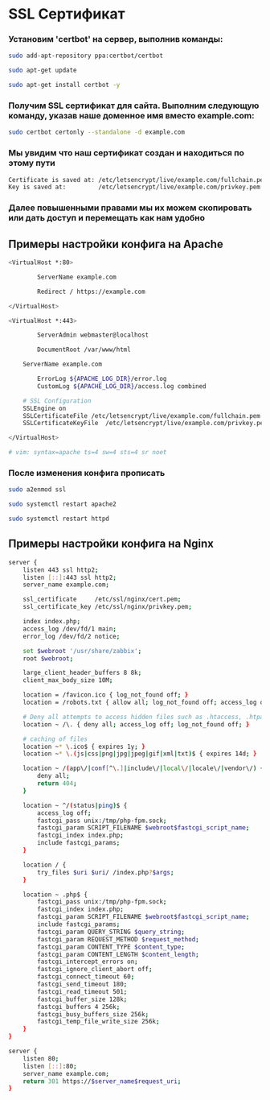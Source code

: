 # SSL Сертификат
### Установим 'certbot' на сервер, выполнив команды:
```bash
sudo add-apt-repository ppa:certbot/certbot
```
```bash
sudo apt-get update
```
```bash
sudo apt-get install certbot -y
```
### Получим SSL сертификат для сайта. Выполним следующую команду, указав наше доменное имя вместо example.com:
```bash
sudo certbot certonly --standalone -d example.com
```
### Мы увидим что наш сертификат создан и находиться по этому пути
```bash
Certificate is saved at: /etc/letsencrypt/live/example.com/fullchain.pem
Key is saved at:         /etc/letsencrypt/live/example.com/privkey.pem
```
### Далее повышенными правами мы их можем скопировать или дать доступ и перемещать как нам удобно

## Примеры настройки конфига на Apache
```bash
<VirtualHost *:80>

        ServerName example.com

        Redirect / https://example.com

</VirtualHost>

<VirtualHost *:443>

        ServerAdmin webmaster@localhost

        DocumentRoot /var/www/html

    ServerName example.com

        ErrorLog ${APACHE_LOG_DIR}/error.log
        CustomLog ${APACHE_LOG_DIR}/access.log combined

    # SSL Configuration
    SSLEngine on
    SSLCertificateFile /etc/letsencrypt/live/example.com/fullchain.pem
    SSLCertificateKeyFile  /etc/letsencrypt/live/example.com/privkey.pem

</VirtualHost>

# vim: syntax=apache ts=4 sw=4 sts=4 sr noet
```
### После изменения конфига прописать
```bash
sudo a2enmod ssl
```
```bash
sudo systemctl restart apache2
```
```bash
sudo systemctl restart httpd
```
## Примеры настройки конфига на Nginx
```bash
server {
    listen 443 ssl http2;
    listen [::]:443 ssl http2;
    server_name example.com;

    ssl_certificate     /etc/ssl/nginx/cert.pem;
    ssl_certificate_key /etc/ssl/nginx/privkey.pem;

    index index.php;
    access_log /dev/fd/1 main;
    error_log /dev/fd/2 notice;

    set $webroot '/usr/share/zabbix';
    root $webroot;

    large_client_header_buffers 8 8k;
    client_max_body_size 10M;

    location = /favicon.ico { log_not_found off; }
    location = /robots.txt { allow all; log_not_found off; access_log off; }

    # Deny all attempts to access hidden files such as .htaccess, .htpasswd, .DS_Store (Mac).
    location ~ /\. { deny all; access_log off; log_not_found off; }

    # caching of files
    location ~* \.ico$ { expires 1y; }
    location ~* \.(js|css|png|jpg|jpeg|gif|xml|txt)$ { expires 14d; }

    location ~ /(app\/|conf[^\.]|include\/|local\/|locale\/|vendor\/) {
        deny all;
        return 404;
    }

    location ~ ^/(status|ping)$ {
        access_log off;
        fastcgi_pass unix:/tmp/php-fpm.sock;
        fastcgi_param SCRIPT_FILENAME $webroot$fastcgi_script_name;
        fastcgi_index index.php;
        include fastcgi_params;
    }

    location / {
        try_files $uri $uri/ /index.php?$args;
    }

    location ~ .php$ {
        fastcgi_pass unix:/tmp/php-fpm.sock;
        fastcgi_index index.php;
        fastcgi_param SCRIPT_FILENAME $webroot$fastcgi_script_name;
        include fastcgi_params;
        fastcgi_param QUERY_STRING $query_string;
        fastcgi_param REQUEST_METHOD $request_method;
        fastcgi_param CONTENT_TYPE $content_type;
        fastcgi_param CONTENT_LENGTH $content_length;
        fastcgi_intercept_errors on;
        fastcgi_ignore_client_abort off;
        fastcgi_connect_timeout 60;
        fastcgi_send_timeout 180;
        fastcgi_read_timeout 501;
        fastcgi_buffer_size 128k;
        fastcgi_buffers 4 256k;
        fastcgi_busy_buffers_size 256k;
        fastcgi_temp_file_write_size 256k;
    }
}

server {
    listen 80;
    listen [::]:80;
    server_name example.com;
    return 301 https://$server_name$request_uri;
}
```
